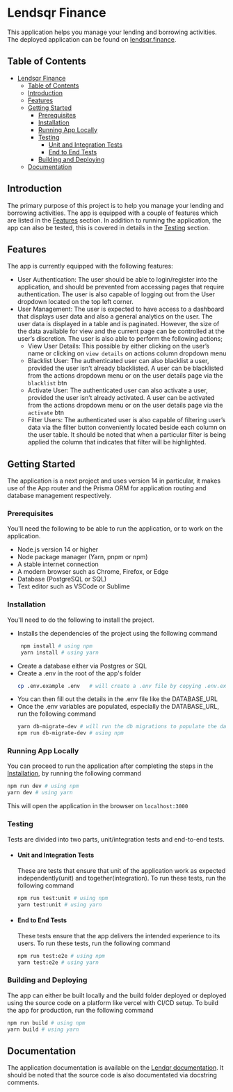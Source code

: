 # Lendsqr Finance

This application helps you manage your lending and borrowing activities. The deployed application can be found on [lendsqr.finance](https://lendsqr.finance).

## Table of Contents

- [Lendsqr Finance](#lendsqr-finance)
  - [Table of Contents](#table-of-contents)
  - [Introduction](#introduction)
  - [Features](#features)
  - [Getting Started](#getting-started)
    - [Prerequisites](#prerequisites)
    - [Installation](#installation)
    - [Running App Locally](#running-app-locally)
    - [Testing](#testing)
      - [Unit and Integration Tests](#unit-and-integration-tests)
      - [End to End Tests](#end-to-end-tests)
    - [Building and Deploying](#building-and-deploying)
  - [Documentation](#documentation)

## Introduction

The primary purpose of this project is to help you manage your lending and borrowing activities. The app is equipped with a couple of features which are listed in the [Features](#features) section. In addition to running the application, the app can also be tested, this is covered in details in the [Testing](#testing) section.

## Features

The app is currently equipped with the following features:

- User Authentication: The user should be able to login/register into the application, and should be prevented from accessing pages that require authentication. The user is also capable of logging out from the User dropdown located on the top left corner.
- User Management: The user is expected to have access to a dashboard that displays user data and also a general analytics on the user. The user data is displayed in a table and is paginated. However, the size of the data available for view and the current page can be controlled at the user’s discretion. The user is also able to perform the following actions;
  - View User Details: This possible by either clicking on the user’s name or clicking on `view details` on actions column dropdown menu
  - Blacklist User: The authenticated user can also blacklist a user, provided the user isn’t already blacklisted. A user can be blacklisted from the actions dropdown menu or on the user details page via the `blacklist` btn
  - Activate User: The authenticated user can also activate a user, provided the user isn’t already activated. A user can be activated from the actions dropdown menu or on the user details page via the `activate` btn
  - Filter Users: The authenticated user is also capable of filtering user’s data via the filter button conveniently located beside each column on the user table. It should be noted that when a particular filter is being applied the column that indicates that filter will be highlighted.

## Getting Started

The application is a next project and uses version 14 in particular, it makes use of the App router and the Prisma ORM for application routing and database management respectively.

### Prerequisites

You'll need the following to be able to run the application, or to work on the application.

- Node.js version 14 or higher
- Node package manager (Yarn, pnpm or npm)
- A stable internet connection
- A modern browser such as Chrome, Firefox, or Edge
- Database (PostgreSQL or SQL)
- Text editor such as VSCode or Sublime

### Installation

You'll need to do the following to install the project.

- Installs the dependencies of the project using the following command
  ```bash
   npm install # using npm
   yarn install # using yarn
  ```
- Create a database either via Postgres or SQL
- Create a .env in the root of the app's folder
  ```bash
  cp .env.example .env   # will create a .env file by copying .env.example
  ```
- You can then fill out the details in the .env file like the DATABASE_URL
- Once the .env variables are populated, especially the DATABASE_URL, run the following command
  ```bash
  yarn db-migrate-dev # will run the db migrations to populate the database
  npm run db-migrate-dev # using npm
  ```

### Running App Locally

You can proceed to run the application after completing the steps in the [Installation](#installation), by running the following command

```bash
npm run dev # using npm
yarn dev # using yarn
```

This will open the application in the browser on `localhost:3000`

### Testing

Tests are divided into two parts, unit/integration tests and end-to-end tests.

- #### Unit and Integration Tests
  These are tests that ensure that unit of the application work as expected independently(unit) and together(integration). To run these tests, run the following command
  ```bash
  npm run test:unit # using npm
  yarn test:unit # using yarn
  ```
- #### End to End Tests
  These tests ensure that the app delivers the intended experience to its users. To run these tests, run the following command
  ```bash
  npm run test:e2e # using npm
  yarn test:e2e # using yarn
  ```

### Building and Deploying

The app can either be built locally and the build folder deployed or deployed using the source code on a platform like vercel with CI/CD setup. To build the app for production, run the following command

```bash
npm run build # using npm
yarn build # using yarn
```

## Documentation

The application documentation is available on the [Lendqr documentation](https://carnation-bladder-b2b.notion.site/Lendsqr-Assessment-2be98206dfbd4b128b118d8516e26e2f?pvs=4). It should be noted that the source code is also documentated via docstring comments.
